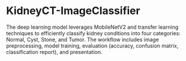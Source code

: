 # KidneyCT-ImageClassifier
 The deep learning model leverages MobileNetV2 and transfer learning techniques to efficiently classify kidney conditions into four categories: Normal, Cyst, Stone, and Tumor. The workflow includes image preprocessing, model training, evaluation (accuracy, confusion matrix, classification report), and presentation. 
